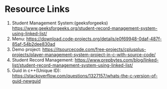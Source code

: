 # Resource Links
1. Student Management System:(geeksforgeeks) https://www.geeksforgeeks.org/student-record-management-system-using-linked-list/
2. Menu: https://download.code-projects.org/details/e0f69948-0daf-487f-85af-54b2dee830ad
3. Demo project: https://itsourcecode.com/free-projects/cplusplus-projects/player-management-system-project-in-c-with-source-code/
4. Student Record Management: https://www.prepbytes.com/blog/linked-list/student-record-management-system-using-linked-list/
5. Guid in c++(Unique ID): https://stackoverflow.com/questions/1327157/whats-the-c-version-of-guid-newguid
